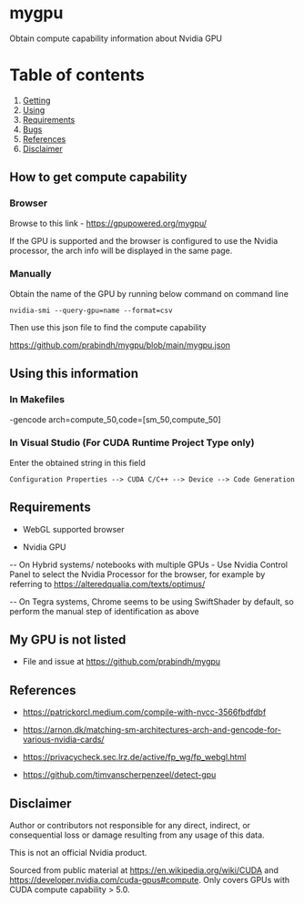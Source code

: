 # mygpu

Obtain compute capability information about Nvidia GPU

# Table of contents
1. [Getting](#howto)
2. [Using](#usage)
3. [Requirements](#reqs)
4. [Bugs](#unlisted)
5. [References](#references)
5. [Disclaimer](#disclaimer)

## How to get compute capability <a name="howto"></a>

### Browser <a name="browser"></a>

Browse to this link - https://gpupowered.org/mygpu/

If the GPU is supported and the browser is configured to use the Nvidia processor, the arch info will be displayed in the same page.

### Manually <a name="manual"></a>

Obtain the name of the GPU by running below command on command line

`nvidia-smi --query-gpu=name --format=csv`

Then use this json file to find the compute capability

https://github.com/prabindh/mygpu/blob/main/mygpu.json

## Using this information <a name="usage"></a>

### In Makefiles <a name="makefiles"></a>

-gencode arch=compute_50,code=[sm_50,compute_50]

### In Visual Studio (For CUDA Runtime Project Type only) <a name="vstudio"></a>

Enter the obtained string in this field

`Configuration Properties --> CUDA C/C++ --> Device --> Code Generation`

## Requirements <a name="reqs"></a>

- WebGL supported browser

- Nvidia GPU 

-- On Hybrid systems/ notebooks with multiple GPUs - Use Nvidia Control Panel to select the Nvidia Processor for the browser, for example by referring to https://alteredqualia.com/texts/optimus/ 

-- On Tegra systems, Chrome seems to be using SwiftShader by default, so perform the manual step of identification as above

## My GPU is not listed <a name="unlisted"></a>

- File and issue at https://github.com/prabindh/mygpu

## References <a name="references"></a>

- https://patrickorcl.medium.com/compile-with-nvcc-3566fbdfdbf

- https://arnon.dk/matching-sm-architectures-arch-and-gencode-for-various-nvidia-cards/

- https://privacycheck.sec.lrz.de/active/fp_wg/fp_webgl.html

- https://github.com/timvanscherpenzeel/detect-gpu

## Disclaimer <a name="disclaimer"></a>

Author or contributors not responsible for any direct, indirect, or consequential loss or damage resulting from any usage of this data. 

This is not an official Nvidia product.

Sourced from public material at https://en.wikipedia.org/wiki/CUDA and https://developer.nvidia.com/cuda-gpus#compute. Only covers GPUs with CUDA compute capability > 5.0.
   
